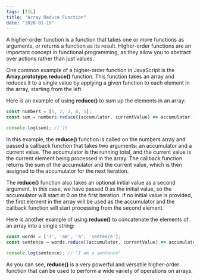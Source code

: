 ```yaml
---
tags: [TIL]
title: "Array Reduce Function"
date: "2020-01-19"
---
```


A higher-order function is a function that takes one or more functions as arguments, or returns a function as its result. Higher-order functions are an important concept in functional programming, as they allow you to abstract over actions rather than just values.

One common example of a higher-order function in JavaScript is the **Array.prototype.reduce()** function. This function takes an array and reduces it to a single value by applying a given function to each element in the array, starting from the left.

Here is an example of using **reduce()** to sum up the elements in an array:

```JavaScript
const numbers = [1, 2, 3, 4, 5];
const sum = numbers.reduce((accumulator, currentValue) => accumulator + currentValue, 0);

console.log(sum); // 15
```

In this example, the **reduce()** function is called on the numbers array and passed a callback function that takes two arguments: an accumulator and a current value. The accumulator is the running total, and the current value is the current element being processed in the array. The callback function returns the sum of the accumulator and the current value, which is then assigned to the accumulator for the next iteration.

The **reduce()** function also takes an optional initial value as a second argument. In this case, we have passed 0 as the initial value, so the accumulator will start at 0 on the first iteration. If no initial value is provided, the first element in the array will be used as the accumulator and the callback function will start processing from the second element.

Here is another example of using **reduce()** to concatenate the elements of an array into a single string:

```JavaScript
const words = ['I', 'am', 'a', 'sentence'];
const sentence = words.reduce((accumulator, currentValue) => accumulator + ' ' + currentValue);

console.log(sentence); // "I am a sentence"
```

As you can see, **reduce()** is a very powerful and versatile higher-order function that can be used to perform a wide variety of operations on arrays. 
